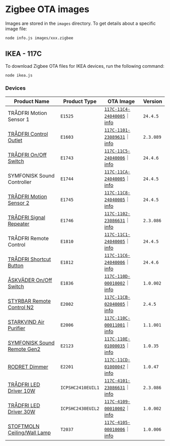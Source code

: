 # Zigbee OTA images

Images are stored in the `images` directory. To get details about a specific image file:

```sh
node info.js images/xxx.zigbee
```

## IKEA - 117C
 To download Zigbee OTA files for IKEA devices, run the following command:

 ```sh
 node ikea.js
 ```

### Devices

| Product Name | Product Type | OTA Image | Version |
|-|-|-|-|
| TRÅDFRI Motion Sensor 1 | `E1525` | [`117C-11C4-24040005`](images/117C-11C4-24040005-tradfri_motion_sensor-24.4.5.zigbee)｜[info](images/117C-11C4-24040005-tradfri_motion_sensor-24.4.5.zigbee.txt) | `24.4.5` |
| [TRÅDFRI Control Outlet](https://www.ikea.com/us/en/p/tradfri-wireless-control-outlet-smart-30356169/) | `E1603` | [`117C-1101-23089631`](images/117C-1101-23089631-tradfri_control_outlet-2.3.089.zigbee)｜[info](images/117C-1101-23089631-tradfri_control_outlet-2.3.089.zigbee.txt) | `2.3.089` |
| [TRÅDFRI On/Off Switch](https://www.ikea.com/us/en/p/tradfri-wireless-dimmer-smart-white-10408598/) | `E1743` | [`117C-11C5-24040006`](images/117C-11C5-24040006-tradfri_onoff_controller-24.4.6)｜[info](images/117C-11C5-24040006-tradfri_onoff_controller-24.4.6.zigbee.txt) | `24.4.6` |
| SYMFONISK Sound Controller | `E1744` | [`117C-11CA-24040005`](images/117C-11CA-24040005-tradfri_dimmer-24.4.5.zigbee)｜[info](images/117C-11CA-24040005-tradfri_dimmer-24.4.5.zigbee.txt) | `24.4.5` |
| [TRÅDFRI Motion Sensor 2](https://www.ikea.com/us/en/p/tradfri-wireless-motion-sensor-smart-white-60377655/) | `E1745` | [`117C-11C8-24040005`](images/117C-11C8-24040005-tradfri_motion_sensor2-24.4.5.zigbee)｜[info](images/117C-11C8-24040005-tradfri_motion_sensor2-24.4.5.zigbee.txt) | `24.4.5` |
| [TRÅDFRI Signal Repeater](https://www.ikea.com/gb/en/p/tradfri-signal-repeater-80424255/) | `E1746` | [`117C-1102-23086631`](images/117C-1102-23086631-tradfri_zigbee_repeater-2.3.086.zigbee)｜[info](images/117C-1102-23086631-tradfri_zigbee_repeater-2.3.086.zigbee.txt) | `2.3.086` |
| TRÅDFRI Remote Control | `E1810` | [`117C-11C1-24040005`](images/117C-11C1-24040005-tradfri_controller-24.4.5.zigbee)｜[info](images/117C-11C1-24040005-tradfri_controller-24.4.5.zigbee.txt) | `24.4.5` |
| [TRÅDFRI Shortcut Button](https://www.ikea.com/us/en/p/tradfri-shortcut-button-white-smart-20356382/) | `E1812` | [`117C-11C6-24040006`](images/117C-11C6-24040006-tradfri_shortcut_button-24.4.6.zigbee)｜[info](images/117C-11C6-24040006-tradfri_shortcut_button-24.4.6.zigbee.txt) | `24.4.6` |
| [ÅSKVÄDER On/Off Switch](https://www.ikea.com/nl/en/p/askvaeder-on-off-switch-50463880/) | `E1836` | [`117C-110D-00010002`](images/117C-110D-00010002-10078247-zingo-lds-plugin-un-1.0.002.zigbee)｜[info](images/117C-110D-00010002-10078247-zingo-lds-plugin-un-1.0.002.zigbee.txt) | `1.0.002` |
| [STYRBAR Remote Control N2](https://www.ikea.com/us/en/p/styrbar-remote-control-smart-white-80488370/) | `E2002` | [`117C-11CB-02040005`](images/117C-11CB-02040005-10078031-zingo-kt-styrbar-re-2.4.5.zigbee)｜[info](images/117C-11CB-02040005-10078031-zingo-kt-styrbar-re-2.4.5.zigbee.txt) | `2.4.5` |
| [STARKVIND Air Purifier](https://www.ikea.com/us/en/p/starkvind-table-with-air-purifier-additional-gas-filter-stained-oak-veneer-white-s29471373/) | `E2006` | [`117C-110C-00011001`](images/117C-110C-00011001-10082261-zingo-lds-starkvind-1.1.001.zigbee)｜[info](images/117C-110C-00011001-10082261-zingo-lds-starkvind-1.1.001.zigbee.txt) | `1.1.001` |
| [SYMFONISK Sound Remote Gen2](https://www.ikea.com/us/en/p/symfonisk-sound-remote-gen-2-30527312/) | `E2123` | [`117C-110E-01000035`](images/117C-110E-01000035-symfonisk_sound_remote_zingo-1.0.35.zigbee)｜[info](images/117C-110E-01000035-symfonisk_sound_remote_zingo-1.0.35.zigbee.txt) | `1.0.35` |
| [RODRET Dimmer](https://www.ikea.com/us/en/p/rodret-wireless-dimmer-power-switch-smart-white-80559800/) | `E2201` | [`117C-11CD-01000047`](images/117C-11CD-01000047-rodret-dimmer-soc-1.0.47.zigbee)｜[info](images/117C-11CD-01000047-rodret-dimmer-soc-1.0.47.zigbee.txt) | `1.0.47` |
| [TRÅDFRI LED Driver 10W](https://www.ikea.com/us/en/p/tradfri-driver-for-wireless-control-smart-gray-10356189/) | `ICPSHC2410EUIL1` | [`117C-4101-23086631`](images/117C-4101-23086631-tradfri_light_ansluta_basic-2.3.086.zigbee)｜[info](images/117C-4101-23086631-tradfri_light_ansluta_basic-2.3.086.zigbee.txt) | `2.3.086` |
| [TRÅDFRI LED Driver 30W](https://www.ikea.com/us/en/p/tradfri-driver-for-wireless-control-smart-gray-60342661/) | `ICPSHC2430EUIL2` | [`117C-4109-00010002`](images/117C-4109-00010002-zingo-ikea-driver-hwpwm-ww-1.0.002.zigbee)｜[info](images/117C-4109-00010002-zingo-ikea-driver-hwpwm-ww-1.0.002.zigbee.txt) | `1.0.002` |
| [STOFTMOLN Ceiling/Wall Lamp](https://www.ikea.com/us/en/p/stoftmoln-led-ceiling-wall-lamp-smart-wireless-dimmable-warm-white-white-60519688/) | `T2037` | [`117C-4105-00010006`](images/117C-4105-00010006-10082264-zingo-lds-stoftmoln-1.0.006.zigbee)｜[info](images/117C-4105-00010006-10082264-zingo-lds-stoftmoln-1.0.006.zigbee.txt) | `1.0.006` |


